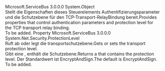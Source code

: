 <Type Name="TcpRelayTransportSecurity" FullName="Microsoft.ServiceBus.TcpRelayTransportSecurity">
  <TypeSignature Language="C#" Value="public sealed class TcpRelayTransportSecurity" />
  <TypeSignature Language="ILAsm" Value=".class public auto ansi sealed beforefieldinit TcpRelayTransportSecurity extends System.Object" />
  <TypeSignature Language="DocId" Value="T:Microsoft.ServiceBus.TcpRelayTransportSecurity" />
  <TypeSignature Language="VB.NET" Value="Public NotInheritable Class TcpRelayTransportSecurity" />
  <TypeSignature Language="F#" Value="type TcpRelayTransportSecurity = class" />
  <AssemblyInfo>
    <AssemblyName>Microsoft.ServiceBus</AssemblyName>
    <AssemblyVersion>3.0.0.0</AssemblyVersion>
  </AssemblyInfo>
  <Base>
    <BaseTypeName>System.Object</BaseTypeName>
  </Base>
  <Interfaces />
  <Docs>
    <summary><span data-ttu-id="063cf-101">Stellt die Eigenschaften dieses Steuerelements Authentifizierungsparameter und die Schutzebene für den TCP-Transport-RelayBindung bereit.</span><span class="sxs-lookup"><span data-stu-id="063cf-101">Provides properties that control authentication parameters and protection level for the TCP transport relay binding.</span></span> </summary>
    <remarks>To be added.</remarks>
  </Docs>
  <Members>
    <Member MemberName="ProtectionLevel">
      <MemberSignature Language="C#" Value="public System.Net.Security.ProtectionLevel ProtectionLevel { get; set; }" />
      <MemberSignature Language="ILAsm" Value=".property instance valuetype System.Net.Security.ProtectionLevel ProtectionLevel" />
      <MemberSignature Language="DocId" Value="P:Microsoft.ServiceBus.TcpRelayTransportSecurity.ProtectionLevel" />
      <MemberSignature Language="VB.NET" Value="Public Property ProtectionLevel As ProtectionLevel" />
      <MemberSignature Language="F#" Value="member this.ProtectionLevel : System.Net.Security.ProtectionLevel with get, set" Usage="Microsoft.ServiceBus.TcpRelayTransportSecurity.ProtectionLevel" />
      <MemberType>Property</MemberType>
      <AssemblyInfo>
        <AssemblyName>Microsoft.ServiceBus</AssemblyName>
        <AssemblyVersion>3.0.0.0</AssemblyVersion>
      </AssemblyInfo>
      <ReturnValue>
        <ReturnType>System.Net.Security.ProtectionLevel</ReturnType>
      </ReturnValue>
      <Docs>
        <summary><span data-ttu-id="063cf-102">Ruft ab oder legt die transportschutzebene.</span><span class="sxs-lookup"><span data-stu-id="063cf-102">Gets or sets the transport protection level.</span></span> </summary>
        <value><span data-ttu-id="063cf-103">Gibt eine <see cref="T:System.Net.Security.ProtectionLevel" /> , enthält die Schutzebene.</span><span class="sxs-lookup"><span data-stu-id="063cf-103">Returns a <see cref="T:System.Net.Security.ProtectionLevel" /> that contains the protection level.</span></span> <span data-ttu-id="063cf-104">Der Standardwert ist EncryptAndSign.</span><span class="sxs-lookup"><span data-stu-id="063cf-104">The default is EncryptAndSign.</span></span></value>
        <remarks>To be added.</remarks>
      </Docs>
    </Member>
  </Members>
</Type>